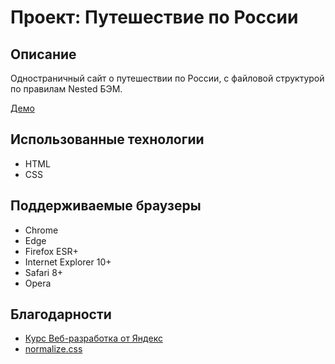 # Проект: Путешествие по России

## Описание

Одностраничный сайт о путешествии по России, с файловой структурой по правилам Nested БЭМ.

[Демо](https://hsh01.github.io/russian-travel/)


## Использованные технологии
* HTML
* CSS


## Поддерживаемые браузеры
* Chrome
* Edge
* Firefox ESR+
* Internet Explorer 10+
* Safari 8+
* Opera


## Благодарности

* [Курс Веб-разработка от Яндекс](https://practicum.yandex.ru/web/)
* [normalize.css](https://github.com/necolas/normalize.css/)